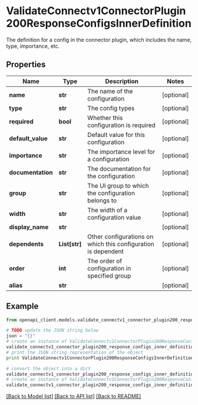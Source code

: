 # ValidateConnectv1ConnectorPlugin200ResponseConfigsInnerDefinition

The definition for a config in the connector plugin, which includes the name, type, importance, etc.

## Properties
Name | Type | Description | Notes
------------ | ------------- | ------------- | -------------
**name** | **str** | The name of the configuration | [optional] 
**type** | **str** | The config types | [optional] 
**required** | **bool** | Whether this configuration is required | [optional] 
**default_value** | **str** | Default value for this configuration | [optional] 
**importance** | **str** | The importance level for a configuration | [optional] 
**documentation** | **str** | The documentation for the configuration | [optional] 
**group** | **str** | The UI group to which the configuration belongs to | [optional] 
**width** | **str** | The width of a configuration value | [optional] 
**display_name** | **str** |  | [optional] 
**dependents** | **List[str]** | Other configurations on which this configuration is dependent | [optional] 
**order** | **int** | The order of configuration in specified group | [optional] 
**alias** | **str** |  | [optional] 

## Example

```python
from openapi_client.models.validate_connectv1_connector_plugin200_response_configs_inner_definition import ValidateConnectv1ConnectorPlugin200ResponseConfigsInnerDefinition

# TODO update the JSON string below
json = "{}"
# create an instance of ValidateConnectv1ConnectorPlugin200ResponseConfigsInnerDefinition from a JSON string
validate_connectv1_connector_plugin200_response_configs_inner_definition_instance = ValidateConnectv1ConnectorPlugin200ResponseConfigsInnerDefinition.from_json(json)
# print the JSON string representation of the object
print ValidateConnectv1ConnectorPlugin200ResponseConfigsInnerDefinition.to_json()

# convert the object into a dict
validate_connectv1_connector_plugin200_response_configs_inner_definition_dict = validate_connectv1_connector_plugin200_response_configs_inner_definition_instance.to_dict()
# create an instance of ValidateConnectv1ConnectorPlugin200ResponseConfigsInnerDefinition from a dict
validate_connectv1_connector_plugin200_response_configs_inner_definition_form_dict = validate_connectv1_connector_plugin200_response_configs_inner_definition.from_dict(validate_connectv1_connector_plugin200_response_configs_inner_definition_dict)
```
[[Back to Model list]](../ccloud/README.md#documentation-for-models) [[Back to API list]](../ccloud/README.md#documentation-for-api-endpoints) [[Back to README]](../ccloud/README.md)


